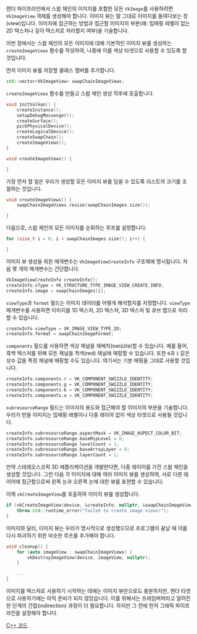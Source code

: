 ﻿렌더 파이프라인에서 스왑 체인의 이미지를 포함한 모든 `VkImage`를 사용하려면 `VkImageView` 객체를 생성해야 합니다. 이미지 뷰는 말 그대로 이미지를 들여다보는 창(view)입니다. 이미지에 접근하는 방법과 접근할 이미지의 부분(예: 밉매핑 레벨이 없는 2D 텍스처나 깊이 텍스처로 처리할지 여부)을 기술합니다.

이번 장에서는 스왑 체인의 모든 이미지에 대해 기본적인 이미지 뷰를 생성하는 `createImageViews` 함수를 작성하여, 나중에 이를 색상 타겟으로 사용할 수 있도록 할 것입니다.

먼저 이미지 뷰를 저장할 클래스 멤버를 추가합니다.

```c++
std::vector<VkImageView> swapChainImageViews;
```

`createImageViews` 함수를 만들고 스왑 체인 생성 직후에 호출합니다.

```c++
void initVulkan() {
    createInstance();
    setupDebugMessenger();
    createSurface();
    pickPhysicalDevice();
    createLogicalDevice();
    createSwapChain();
    createImageViews();
}

void createImageViews() {

}
```

가장 먼저 할 일은 우리가 생성할 모든 이미지 뷰를 담을 수 있도록 리스트의 크기를 조절하는 것입니다.

```c++
void createImageViews() {
    swapChainImageViews.resize(swapChainImages.size());

}
```

다음으로, 스왑 체인의 모든 이미지를 순회하는 루프를 설정합니다.

```c++
for (size_t i = 0; i < swapChainImages.size(); i++) {

}
```

이미지 뷰 생성을 위한 매개변수는 `VkImageViewCreateInfo` 구조체에 명시됩니다. 처음 몇 개의 매개변수는 간단합니다.

```c++
VkImageViewCreateInfo createInfo{};
createInfo.sType = VK_STRUCTURE_TYPE_IMAGE_VIEW_CREATE_INFO;
createInfo.image = swapChainImages[i];
```

`viewType`과 `format` 필드는 이미지 데이터를 어떻게 해석할지를 지정합니다. `viewType` 매개변수를 사용하면 이미지를 1D 텍스처, 2D 텍스처, 3D 텍스처 및 큐브 맵으로 처리할 수 있습니다.

```c++
createInfo.viewType = VK_IMAGE_VIEW_TYPE_2D;
createInfo.format = swapChainImageFormat;
```

`components` 필드를 사용하면 색상 채널을 재배치(swizzle)할 수 있습니다. 예를 들어, 흑백 텍스처를 위해 모든 채널을 적색(red) 채널에 매핑할 수 있습니다. 또한 `0`과 `1` 같은 상수 값을 특정 채널에 매핑할 수도 있습니다. 여기서는 기본 매핑을 그대로 사용할 것입니다.

```c++
createInfo.components.r = VK_COMPONENT_SWIZZLE_IDENTITY;
createInfo.components.g = VK_COMPONENT_SWIZZLE_IDENTITY;
createInfo.components.b = VK_COMPONENT_SWIZZLE_IDENTITY;
createInfo.components.a = VK_COMPONENT_SWIZZLE_IDENTITY;
```

`subresourceRange` 필드는 이미지의 용도와 접근해야 할 이미지의 부분을 기술합니다. 우리가 만들 이미지는 밉매핑 레벨이나 다중 레이어 없이 색상 타겟으로 사용될 것입니다.

```c++
createInfo.subresourceRange.aspectMask = VK_IMAGE_ASPECT_COLOR_BIT;
createInfo.subresourceRange.baseMipLevel = 0;
createInfo.subresourceRange.levelCount = 1;
createInfo.subresourceRange.baseArrayLayer = 0;
createInfo.subresourceRange.layerCount = 1;
```

만약 스테레오스코픽 3D 애플리케이션을 개발한다면, 다중 레이어를 가진 스왑 체인을 생성할 것입니다. 그런 다음 각 이미지에 대해 여러 이미지 뷰를 생성하여, 서로 다른 레이어에 접근함으로써 왼쪽 눈과 오른쪽 눈에 대한 뷰를 표현할 수 있습니다.

이제 `vkCreateImageView`를 호출하여 이미지 뷰를 생성합니다.

```c++
if (vkCreateImageView(device, &createInfo, nullptr, &swapChainImageViews[i]) != VK_SUCCESS) {
    throw std::runtime_error("failed to create image views!");
}
```

이미지와 달리, 이미지 뷰는 우리가 명시적으로 생성했으므로 프로그램이 끝날 때 이를 다시 파괴하기 위한 비슷한 루프를 추가해야 합니다.

```c++
void cleanup() {
    for (auto imageView : swapChainImageViews) {
        vkDestroyImageView(device, imageView, nullptr);
    }

    ...
}
```

이미지를 텍스처로 사용하기 시작하는 데에는 이미지 뷰만으로도 충분하지만, 렌더 타겟으로 사용하기에는 아직 준비가 되지 않았습니다. 이를 위해서는 프레임버퍼라고 알려진 한 단계의 간접(indirection) 과정이 더 필요합니다. 하지만 그 전에 먼저 그래픽 파이프라인을 설정해야 합니다.

[C++ 코드](/code/07_image_views.cpp)